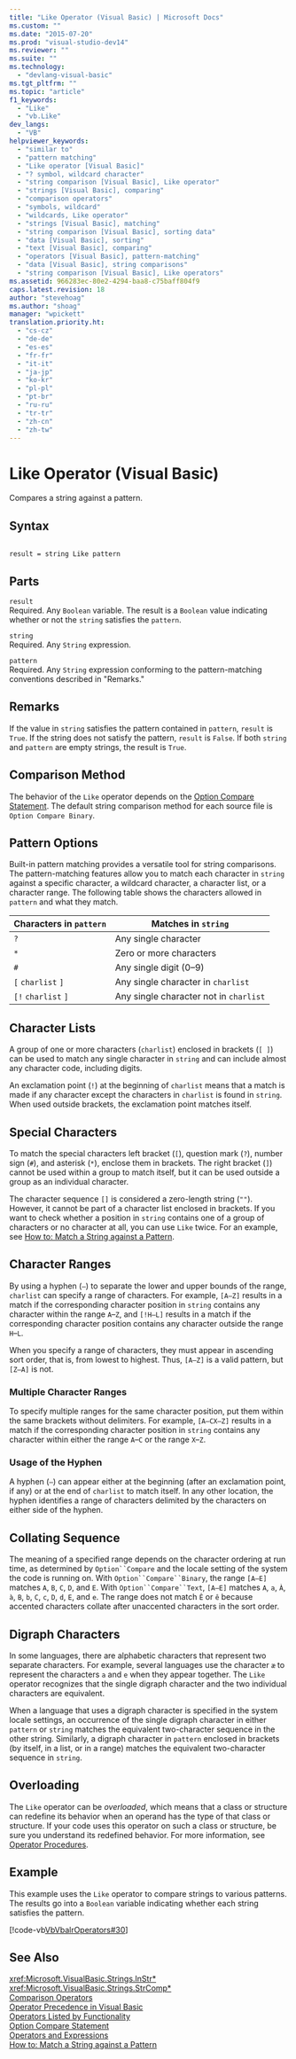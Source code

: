 ```yaml
---
title: "Like Operator (Visual Basic) | Microsoft Docs"
ms.custom: ""
ms.date: "2015-07-20"
ms.prod: "visual-studio-dev14"
ms.reviewer: ""
ms.suite: ""
ms.technology: 
  - "devlang-visual-basic"
ms.tgt_pltfrm: ""
ms.topic: "article"
f1_keywords: 
  - "Like"
  - "vb.Like"
dev_langs: 
  - "VB"
helpviewer_keywords: 
  - "similar to"
  - "pattern matching"
  - "Like operator [Visual Basic]"
  - "? symbol, wildcard character"
  - "string comparison [Visual Basic], Like operator"
  - "strings [Visual Basic], comparing"
  - "comparison operators"
  - "symbols, wildcard"
  - "wildcards, Like operator"
  - "strings [Visual Basic], matching"
  - "string comparison [Visual Basic], sorting data"
  - "data [Visual Basic], sorting"
  - "text [Visual Basic], comparing"
  - "operators [Visual Basic], pattern-matching"
  - "data [Visual Basic], string comparisons"
  - "string comparison [Visual Basic], Like operators"
ms.assetid: 966283ec-80e2-4294-baa8-c75baff804f9
caps.latest.revision: 18
author: "stevehoag"
ms.author: "shoag"
manager: "wpickett"
translation.priority.ht: 
  - "cs-cz"
  - "de-de"
  - "es-es"
  - "fr-fr"
  - "it-it"
  - "ja-jp"
  - "ko-kr"
  - "pl-pl"
  - "pt-br"
  - "ru-ru"
  - "tr-tr"
  - "zh-cn"
  - "zh-tw"
---
```

# Like Operator (Visual Basic)
Compares a string against a pattern.  
  
## Syntax  
  
```  
  
result = string Like pattern  
```  
  
## Parts  
 `result`  
 Required. Any `Boolean` variable. The result is a `Boolean` value indicating whether or not the `string` satisfies the `pattern`.  
  
 `string`  
 Required. Any `String` expression.  
  
 `pattern`  
 Required. Any `String` expression conforming to the pattern-matching conventions described in "Remarks."  
  
## Remarks  
 If the value in `string` satisfies the pattern contained in `pattern`, `result` is `True`. If the string does not satisfy the pattern, `result` is `False`. If both `string` and `pattern` are empty strings, the result is `True`.  
  
## Comparison Method  
 The behavior of the `Like` operator depends on the [Option Compare Statement](../../../visual-basic/language-reference/statements/option-compare-statement.md). The default string comparison method for each source file is `Option Compare Binary`.  
  
## Pattern Options  
 Built-in pattern matching provides a versatile tool for string comparisons. The pattern-matching features allow you to match each character in `string` against a specific character, a wildcard character, a character list, or a character range. The following table shows the characters allowed in `pattern` and what they match.  
  
|Characters in `pattern`|Matches in `string`|  
|-----------------------------|-------------------------|  
|`?`|Any single character|  
|`*`|Zero or more characters|  
|`#`|Any single digit (0–9)|  
|`[` `charlist` `]`|Any single character in `charlist`|  
|`[!` `charlist` `]`|Any single character not in `charlist`|  
  
## Character Lists  
 A group of one or more characters (`charlist`) enclosed in brackets (`[ ]`) can be used to match any single character in `string` and can include almost any character code, including digits.  
  
 An exclamation point (`!`) at the beginning of `charlist` means that a match is made if any character except the characters in `charlist` is found in `string`. When used outside brackets, the exclamation point matches itself.  
  
## Special Characters  
 To match the special characters left bracket (`[`), question mark (`?`), number sign (`#`), and asterisk (`*`), enclose them in brackets. The right bracket (`]`) cannot be used within a group to match itself, but it can be used outside a group as an individual character.  
  
 The character sequence `[]` is considered a zero-length string (`""`). However, it cannot be part of a character list enclosed in brackets. If you want to check whether a position in `string` contains one of a group of characters or no character at all, you can use `Like` twice. For an example, see [How to: Match a String against a Pattern](../../../visual-basic/programming-guide/language-features/operators-and-expressions/how-to-match-a-string-against-a-pattern.md).  
  
## Character Ranges  
 By using a hyphen (`–`) to separate the lower and upper bounds of the range, `charlist` can specify a range of characters. For example, `[A–Z]` results in a match if the corresponding character position in `string` contains any character within the range `A`–`Z`, and `[!H–L]` results in a match if the corresponding character position contains any character outside the range `H`–`L`.  
  
 When you specify a range of characters, they must appear in ascending sort order, that is, from lowest to highest. Thus, `[A–Z]` is a valid pattern, but `[Z–A]` is not.  
  
### Multiple Character Ranges  
 To specify multiple ranges for the same character position, put them within the same brackets without delimiters. For example, `[A–CX–Z]` results in a match if the corresponding character position in `string` contains any character within either the range `A`–`C` or the range `X`–`Z`.  
  
### Usage of the Hyphen  
 A hyphen (`–`) can appear either at the beginning (after an exclamation point, if any) or at the end of `charlist` to match itself. In any other location, the hyphen identifies a range of characters delimited by the characters on either side of the hyphen.  
  
## Collating Sequence  
 The meaning of a specified range depends on the character ordering at run time, as determined by `Option``Compare` and the locale setting of the system the code is running on. With `Option``Compare``Binary`, the range `[A–E]` matches `A`, `B`, `C`, `D`, and `E`. With `Option``Compare``Text`, `[A–E]` matches `A`, `a`, `À`, `à`, `B`, `b`, `C`, `c`, `D`, `d`, `E`, and `e`. The range does not match `Ê` or `ê` because accented characters collate after unaccented characters in the sort order.  
  
## Digraph Characters  
 In some languages, there are alphabetic characters that represent two separate characters. For example, several languages use the character `æ` to represent the characters `a` and `e` when they appear together. The `Like` operator recognizes that the single digraph character and the two individual characters are equivalent.  
  
 When a language that uses a digraph character is specified in the system locale settings, an occurrence of the single digraph character in either `pattern` or `string` matches the equivalent two-character sequence in the other string. Similarly, a digraph character in `pattern` enclosed in brackets (by itself, in a list, or in a range) matches the equivalent two-character sequence in `string`.  
  
## Overloading  
 The `Like` operator can be *overloaded*, which means that a class or structure can redefine its behavior when an operand has the type of that class or structure. If your code uses this operator on such a class or structure, be sure you understand its redefined behavior. For more information, see [Operator Procedures](../../../visual-basic/language-reference/procedures/operator-procedures.md).  
  
## Example  
 This example uses the `Like` operator to compare strings to various patterns. The results go into a `Boolean` variable indicating whether each string satisfies the pattern.  
  
 [!code-vb[VbVbalrOperators#30](../../../visual-basic/language-reference/operators/codesnippet/VisualBasic/like-operator_1.vb)]  
  
## See Also  
 <xref:Microsoft.VisualBasic.Strings.InStr*>   
 <xref:Microsoft.VisualBasic.Strings.StrComp*>   
 [Comparison Operators](../../../visual-basic/language-reference/operators/comparison-operators.md)   
 [Operator Precedence in Visual Basic](../../../visual-basic/language-reference/operators/operator-precedence.md)   
 [Operators Listed by Functionality](../../../visual-basic/language-reference/operators/operators-listed-by-functionality.md)   
 [Option Compare Statement](../../../visual-basic/language-reference/statements/option-compare-statement.md)   
 [Operators and Expressions](../../../visual-basic/programming-guide/language-features/operators-and-expressions/index.md)   
 [How to: Match a String against a Pattern](../../../visual-basic/programming-guide/language-features/operators-and-expressions/how-to-match-a-string-against-a-pattern.md)